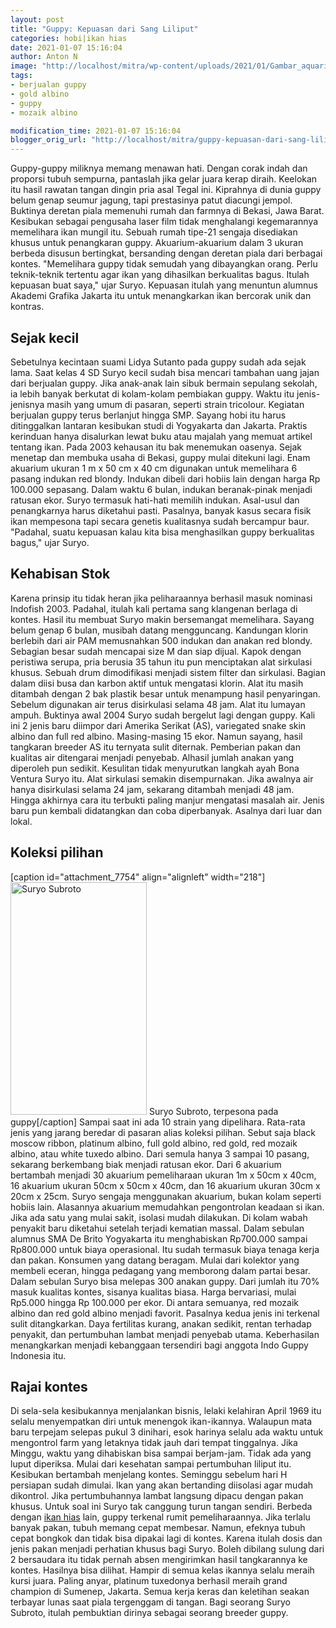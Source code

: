 ```yaml
---
layout: post
title: "Guppy: Kepuasan dari Sang Liliput"
categories: hobi|ikan hias
date: 2021-01-07 15:16:04
author: Anton N
image: "http://localhost/mitra/wp-content/uploads/2021/01/Gambar_aquarium_1024x662.jpg"
tags:
- berjualan guppy
- gold albino
- guppy
- mozaik albino

modification_time: 2021-01-07 15:16:04
blogger_orig_url: "http://localhost/mitra/guppy-kepuasan-dari-sang-liliput.html"
---
```


Guppy-guppy miliknya memang menawan hati. Dengan corak indah dan proporsi tubuh sempurna, pantaslah jika gelar juara kerap diraih. Keelokan itu hasil rawatan tangan dingin pria asal Tegal ini. Kiprahnya di dunia guppy belum genap seumur jagung, tapi prestasinya patut diacungi jempol. Buktinya deretan piala memenuhi rumah dan farmnya di Bekasi, Jawa Barat.
Kesibukan sebagai pengusaha laser film tidak menghalangi kegemarannya memelihara ikan mungil itu. Sebuah rumah tipe-21 sengaja disediakan khusus untuk penangkaran guppy. Akuarium-akuarium dalam 3 ukuran berbeda disusun bertingkat, bersanding dengan deretan piala dari berbagai kontes. "Memelihara guppy tidak semudah yang dibayangkan orang.
Perlu teknik-teknik tertentu agar ikan yang dihasilkan berkualitas bagus. Itulah kepuasan buat saya," ujar Suryo. Kepuasan itulah yang menuntun alumnus Akademi Grafika Jakarta itu untuk menangkarkan ikan bercorak unik dan kontras.
<h2 id="kecil">Sejak kecil</h2>
Sebetulnya kecintaan suami Lidya Sutanto pada guppy sudah ada sejak lama. Saat kelas 4 SD Suryo kecil sudah bisa mencari tambahan uang jajan dari berjualan guppy. Jika anak-anak lain sibuk bermain sepulang sekolah, ia lebih banyak berkutat di kolam-kolam pembiakan guppy.
Waktu itu jenis-jenisnya masih yang umum di pasaran, seperti strain tricolour. Kegiatan berjualan guppy terus berlanjut hingga SMP. Sayang hobi itu harus ditinggalkan lantaran kesibukan studi di Yogyakarta dan Jakarta. Praktis kerinduan hanya disalurkan lewat buku atau majalah yang memuat artikel tentang ikan.
Pada 2003 kehausan itu bak menemukan oasenya. Sejak menetap dan membuka usaha di Bekasi, guppy mulai
ditekuni lagi. Enam akuarium ukuran 1 m x 50 cm x 40 cm digunakan untuk memelihara 6 pasang indukan red blondy.
Indukan dibeli dari hobiis lain dengan harga Rp 100.000 sepasang. Dalam waktu 6 bulan, indukan beranak-pinak menjadi ratusan ekor. Suryo termasuk hati-hati memilih indukan. Asal-usul dan penangkarnya harus diketahui pasti. Pasalnya, banyak kasus secara fisik ikan mempesona tapi secara genetis kualitasnya sudah bercampur baur. "Padahal, suatu kepuasan kalau kita bisa menghasilkan guppy berkualitas bagus," ujar Suryo.
<h2 id="Pernah">Kehabisan Stok</h2>
Karena prinsip itu tidak heran jika peliharaannya berhasil masuk nominasi Indofish 2003. Padahal, itulah kali pertama sang klangenan berlaga di kontes. Hasil itu membuat Suryo makin bersemangat memelihara. Sayang belum genap 6 bulan, musibah datang mengguncang. Kandungan klorin berlebih dari air PAM memusnahkan 500 indukan dan anakan red blondy. Sebagian besar sudah mencapai size M dan siap dijual.
Kapok dengan peristiwa serupa, pria berusia 35 tahun itu pun menciptakan alat sirkulasi khusus. Sebuah drum dimodifikasi menjadi sistem filter dan sirkulasi. Bagian dalam diisi busa dan karbon aktif untuk mengatasi klorin. Alat itu masih ditambah dengan 2 bak plastik besar untuk menampung hasil penyaringan. Sebelum digunakan air terus disirkulasi selama 48 jam.
Alat itu lumayan ampuh. Buktinya awal 2004 Suryo sudah bergelut lagi dengan guppy. Kali ini 2 jenis baru diimpor dari Amerika Serikat (AS), variegated snake skin albino dan full red albino. Masing-masing 15 ekor. Namun sayang, hasil tangkaran breeder AS itu ternyata sulit diternak. Pemberian pakan dan kualitas air ditengarai menjadi penyebab. Alhasil jumlah anakan yang diperoleh pun sedikit.
Kesulitan tidak menyurutkan langkah ayah Bona Ventura Suryo itu. Alat sirkulasi semakin disempurnakan. Jika awalnya air hanya disirkulasi selama 24 jam, sekarang ditambah menjadi 48 jam. Hingga akhirnya cara itu terbukti paling manjur mengatasi masalah air. Jenis baru pun kembali didatangkan dan coba diperbanyak. Asalnya dari luar dan lokal.
<h2 id="Koleksi">Koleksi pilihan</h2>
[caption id="attachment_7754" align="alignleft" width="218"]<a href="http://127.0.0.1/mitra/wp-content/uploads/2021/01/Gambar_guppy_450x768.jpg"><img class="wp-image-7754" src="http://127.0.0.1/mitra/wp-content/uploads/2021/01/Gambar_guppy_450x768.jpg" alt="Suryo Subroto" width="218" height="372" /></a> Suryo Subroto, terpesona pada guppy[/caption]
Sampai saat ini ada 10 strain yang dipelihara. Rata-rata jenis yang jarang beredar di pasaran alias koleksi pilihan. Sebut saja black moscow ribbon, platinum albino, full gold albino, red gold, red mozaik albino, atau white tuxedo albino. Dari semula hanya 3 sampai 10 pasang, sekarang berkembang biak menjadi ratusan ekor. Dari 6 akuarium bertambah menjadi 30 akuarium pemeliharaan ukuran 1m x 50cm x 40cm, 16 akuarium ukuran 50cm x 50cm x 40cm, dan 16 akuarium ukuran 30cm x 20cm x 25cm.
Suryo sengaja menggunakan akuarium, bukan kolam seperti hobiis lain. Alasannya akuarium memudahkan pengontrolan keadaan si ikan. Jika ada satu yang mulai sakit, isolasi mudah dilakukan. Di kolam wabah penyakit baru diketahui setelah terjadi kematian massal.
Dalam sebulan alumnus SMA De Brito Yogyakarta itu menghabiskan Rp700.000 sampai Rp800.000 untuk biaya operasional. Itu sudah termasuk biaya tenaga kerja dan pakan.
Konsumen yang datang beragam. Mulai dari kolektor yang membeli eceran, hingga pedagang yang memborong dalam partai besar. Dalam sebulan Suryo bisa melepas 300 anakan guppy. Dari jumlah itu 70% masuk kualitas kontes, sisanya kualitas biasa. Harga bervariasi, mulai Rp5.000 hingga Rp 100.000 per ekor.
Di antara semuanya, red mozaik albino dan red gold albino menjadi favorit. Pasalnya kedua jenis ini terkenal sulit ditangkarkan. Daya fertilitas kurang, anakan sedikit, rentan terhadap penyakit, dan pertumbuhan lambat menjadi penyebab utama. Keberhasilan menangkarkan menjadi kebanggaan tersendiri bagi anggota Indo Guppy Indonesia itu.
<h2 id="kontes">Rajai kontes</h2>
Di sela-sela kesibukannya menjalankan bisnis, lelaki kelahiran April 1969 itu selalu menyempatkan diri untuk menengok ikan-ikannya. Walaupun mata baru terpejam selepas pukul 3 dinihari, esok harinya selalu ada waktu untuk mengontrol farm yang letaknya tidak jauh dari tempat tinggalnya.
Jika Minggu, waktu yang dihabiskan bisa sampai berjam-jam. Tidak ada yang luput diperiksa. Mulai dari kesehatan sampai pertumbuhan liliput itu.
Kesibukan bertambah menjelang kontes. Seminggu sebelum hari H persiapan sudah dimulai. Ikan yang akan bertanding diisolasi agar mudah dikontrol. Jika pertumbuhannya lambat langsung dipacu dengan pakan khusus. Untuk soal ini Suryo tak canggung turun tangan sendiri.
Berbeda dengan <a class="wpil_keyword_link " href="http://127.0.0.1/mitra/ikan-hias"  title="ikan hias" data-wpil-keyword-link="linked">ikan hias</a> lain, guppy terkenal rumit pemeliharaannya. Jika terlalu banyak pakan, tubuh memang cepat membesar. Namun, efeknya tubuh cepat bongkok dan tidak bisa dipakai lagi di kontes. Karena itulah dosis dan jenis pakan menjadi perhatian khusus bagi Suryo.
Boleh dibilang sulung dari 2 bersaudara itu tidak pernah absen mengirimkan hasil tangkarannya ke kontes. Hasilnya bisa dilihat. Hampir di semua kelas ikannya selalu meraih kursi juara. Paling anyar, platinum tuxedonya berhasil meraih grand champion di Sumenep, Jakarta.
Semua kerja keras dan keletihan seakan terbayar lunas saat piala tergenggam di tangan. Bagi seorang Suryo Subroto, itulah pembuktian dirinya sebagai seorang breeder guppy.
